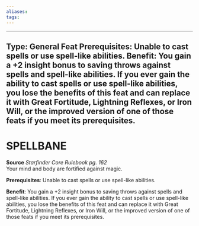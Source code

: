 ```yaml
---
aliases: 
tags: 
---
```

---
Type: General Feat
Prerequisites: Unable to cast spells or use spell-like abilities.
Benefit: You gain a +2 insight bonus to saving throws against spells and spell-like abilities. If you ever gain the ability to cast spells or use spell-like abilities, you lose the benefits of this feat and can replace it with Great Fortitude, Lightning Reflexes, or Iron Will, or the improved version of one of those feats if you meet its prerequisites.
--- 
# SPELLBANE
**Source** _Starfinder Core Rulebook pg. 162_  
Your mind and body are fortified against magic.

**Prerequisites**: Unable to cast spells or use spell-like abilities.

**Benefit**: You gain a +2 insight bonus to saving throws against spells and spell-like abilities. If you ever gain the ability to cast spells or use spell-like abilities, you lose the benefits of this feat and can replace it with Great Fortitude, Lightning Reflexes, or Iron Will, or the improved version of one of those feats if you meet its prerequisites.